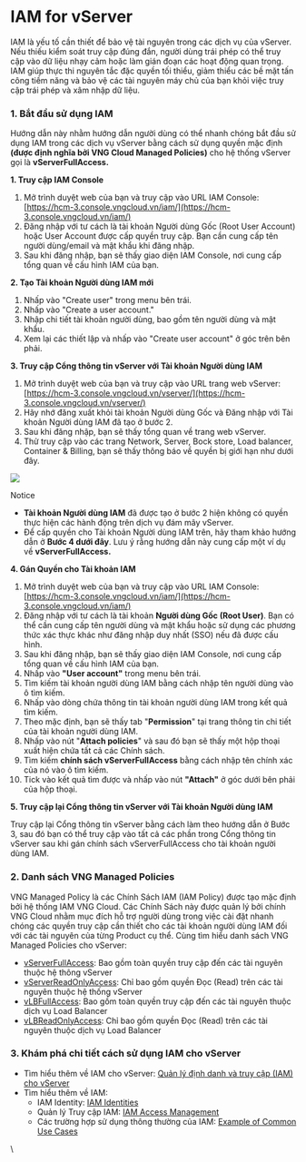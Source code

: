 # IAM for vServer

IAM là yếu tố cần thiết để bảo vệ tài nguyên trong các dịch vụ của vServer. Nếu thiếu kiểm soát truy cập đúng đắn, người dùng trái phép có thể truy cập vào dữ liệu nhạy cảm hoặc làm gián đoạn các hoạt động quan trọng. IAM giúp thực thi nguyên tắc đặc quyền tối thiểu, giảm thiểu các bề mặt tấn công tiềm năng và bảo vệ các tài nguyên máy chủ của bạn khỏi việc truy cập trái phép và xâm nhập dữ liệu.

### **1. Bắt đầu sử dụng IAM** <a href="#iamforvserver-1.batdausudungiam" id="iamforvserver-1.batdausudungiam"></a>

Hướng dẫn này nhằm hướng dẫn người dùng có thể nhanh chóng bắt đầu sử dụng IAM trong các dịch vụ vServer bằng cách sử dụng quyền mặc định **(được định nghĩa bởi VNG Cloud Managed Policies)** cho hệ thống vServer gọi là **vServerFullAccess.**

**1. Truy cập IAM Console**

1. Mở trình duyệt web của bạn và truy cập vào URL IAM Console: [https://hcm-3.console.vngcloud.vn/iam/](https://hcm-3.console.vngcloud.vn/iam/)
2. Đăng nhập với tư cách là tài khoản Người dùng Gốc (Root User Account) hoặc User Account được cấp quyền truy cập. Bạn cần cung cấp tên người dùng/email và mật khẩu khi đăng nhập.
3. Sau khi đăng nhập, bạn sẽ thấy giao diện IAM Console, nơi cung cấp tổng quan về cấu hình IAM của bạn.

**2. Tạo Tài khoản Người dùng IAM mới**

1. Nhấp vào "Create user" trong menu bên trái.
2. Nhấp vào "Create a user account."
3. Nhập chi tiết tài khoản người dùng, bao gồm tên người dùng và mật khẩu.
4. Xem lại các thiết lập và nhấp vào "Create user account" ở góc trên bên phải.

**3. Truy cập Cổng thông tin vServer với Tài khoản Người dùng IAM**

1. Mở trình duyệt web của bạn và truy cập vào URL trang web vServer: [https://hcm-3.console.vngcloud.vn/vserver/](https://hcm-3.console.vngcloud.vn/vserver/)
2. Hãy nhớ đăng xuất khỏi tài khoản Người dùng Gốc và Đăng nhập với Tài khoản Người dùng IAM đã tạo ở bước 2.
3. Sau khi đăng nhập, bạn sẽ thấy tổng quan về trang web vServer.
4. Thử truy cập vào các trang Network, Server, Bock store, Load balancer, Container & Billing, bạn sẽ thấy thông báo về quyền bị giới hạn như dưới đây.

![](https://docs.vngcloud.vn/download/attachments/59806584/image2023-7-24\_17-9-44.png?version=1\&modificationDate=1690193385000\&api=v2)

Notice

* **Tài khoản Người dùng IAM** đã được tạo ở bước 2 hiện không có quyền thực hiện các hành động trên dịch vụ đám mây vServer.
* Để cấp quyền cho Tài khoản Người dùng IAM trên, hãy tham khảo hướng dẫn ở **Bước 4 dưới đây**. Lưu ý rằng hướng dẫn này cung cấp một ví dụ về **vServerFullAccess.**

**4. Gán Quyền cho Tài khoản IAM**

1. Mở trình duyệt web của bạn và truy cập vào URL IAM Console: [https://hcm-3.console.vngcloud.vn/iam/](https://hcm-3.console.vngcloud.vn/iam/)
2. Đăng nhập với tư cách là tài khoản **Người dùng Gốc (Root User)**. Bạn có thể cần cung cấp tên người dùng và mật khẩu hoặc sử dụng các phương thức xác thực khác như đăng nhập duy nhất (SSO) nếu đã được cấu hình.
3. Sau khi đăng nhập, bạn sẽ thấy giao diện IAM Console, nơi cung cấp tổng quan về cấu hình IAM của bạn.
4. Nhấp vào **"User account"** trong menu bên trái.
5. Tìm kiếm tài khoản người dùng IAM bằng cách nhập tên người dùng vào ô tìm kiếm.
6. Nhấp vào dòng chứa thông tin tài khoản người dùng IAM trong kết quả tìm kiếm.
7. Theo mặc định, bạn sẽ thấy tab "**Permission**" tại trang thông tin chi tiết của tài khoản người dùng IAM.
8. Nhấp vào nút "**Attach policies**" và sau đó bạn sẽ thấy một hộp thoại xuất hiện chứa tất cả các Chính sách.
9. Tìm kiếm **chính sách vServerFullAccess** bằng cách nhập tên chính xác của nó vào ô tìm kiếm.
10. Tick vào kết quả tìm được và nhấp vào nút **"Attach"** ở góc dưới bên phải của hộp thoại.

**5. Truy cập lại Cổng thông tin vServer với Tài khoản Người dùng IAM**

Truy cập lại Cổng thông tin vServer bằng cách làm theo hướng dẫn ở Bước 3, sau đó bạn có thể truy cập vào tất cả các phần trong Cổng thông tin vServer sau khi gán chính sách vServerFullAccess cho tài khoản người dùng IAM.

### **2. Danh sách VNG Managed Policies** <a href="#iamforvserver-2.danhsachvngmanagedpolicies" id="iamforvserver-2.danhsachvngmanagedpolicies"></a>

VNG Managed Policy là các Chính Sách IAM (IAM Policy) được tạo mặc định bởi hệ thống IAM VNG Cloud. Các Chính Sách này được quản lý bởi chính VNG Cloud nhằm mục đích hỗ trợ người dùng trong việc cài đặt nhanh chóng các quyền truy cập cần thiết cho các tài khoản người dùng IAM đối với các tài nguyên của từng Product cụ thể. Cùng tìm hiểu danh sách VNG Managed Policies cho vServer:

* [vServerFullAccess](https://hcm-3.console.vngcloud.vn/iam/policies/ef38ac9e-ae09-4953-8b55-b28687b2cc79): Bao gồm toàn quyền truy cập đến các tài nguyên thuộc hệ thông vServer
* [vServerReadOnlyAccess](https://hcm-3.console.vngcloud.vn/iam/policies/b63dd647-347f-47a2-9a21-4003bcef7bac): Chỉ bao gồm quyền Đọc (Read) trên các tài nguyên thuộc hệ thống vServer
* [vLBFullAccess](https://hcm-3.console.vngcloud.vn/iam/policies/5dbe289b-4fc0-46ad-9f18-47064a0faae0): Bao gồm toàn quyền truy cập đến các tài nguyên thuộc dịch vụ Load Balancer
* [vLBReadOnlyAccess](https://hcm-3.console.vngcloud.vn/iam/policies/f3486bbe-81a2-480b-99c4-9980728e86df): Chỉ bao gồm quyền Đọc (Read) trên các tài nguyên thuộc dịch vụ Load Balancer

### **3. Khám phá chi tiết cách sử dụng IAM cho vServer** <a href="#iamforvserver-3.khamphachitietcachsudungiamchovserver" id="iamforvserver-3.khamphachitietcachsudungiamchovserver"></a>

* Tìm hiểu thêm về IAM cho vServer: [Quản lý định danh và truy cập (IAM) cho vServer](https://docs.vngcloud.vn/pages/viewpage.action?pageId=59802235)
* Tìm hiểu thêm về IAM:
  * IAM Identity: [IAM Identities](https://docs.vngcloud.vn/display/ONVINA/IAM+Identities)
  * Quản lý Truy cập IAM: [IAM Access Management](https://docs.vngcloud.vn/display/ONVINA/IAM+Access+Management)
  * Các trường hợp sử dụng thông thường của IAM: [Example of Common Use Cases](https://docs.vngcloud.vn/display/ONVINA/Example+of+Common+Use+Cases)

\

